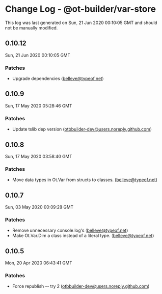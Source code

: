 # Change Log - @ot-builder/var-store

This log was last generated on Sun, 21 Jun 2020 00:10:05 GMT and should not be manually modified.

<!-- Start content -->

## 0.10.12

Sun, 21 Jun 2020 00:10:05 GMT

### Patches

- Upgrade dependencies (belleve@typeof.net)

## 0.10.9

Sun, 17 May 2020 05:28:46 GMT

### Patches

- Update tslib dep version (otbbuilder-dev@users.noreply.github.com)

## 0.10.8

Sun, 17 May 2020 03:58:40 GMT

### Patches

- Move data types in Ot.Var from structs to classes. (belleve@typeof.net)

## 0.10.7

Sun, 03 May 2020 00:09:28 GMT

### Patches

- Remove unnecessary console.log's (belleve@typeof.net)
- Make Ot.Var.Dim a class instead of a literal type. (belleve@typeof.net)

## 0.10.5

Mon, 20 Apr 2020 06:43:41 GMT

### Patches

- Force republish -- try 2 (otbbuilder-dev@users.noreply.github.com)

